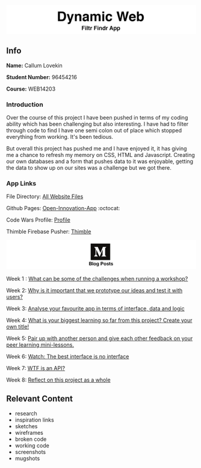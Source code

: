![title](https://raw.githubusercontent.com/CallumLovekin28/FiltrFindr/master/Images/title.jpg)
## Info

**Name:** Callum Lovekin

**Student Number:** 96454216

**Course:** WEB14203

### Introduction

Over the course of this project I have been pushed in terms of my coding ability which has been challenging but also interesting. I have had to filter through code to find I have one semi colon out of place which stopped everything from working. It's been tedious.

But overall this project has pushed me and I have enjoyed it, it has giving me a chance to refresh my memory on CSS, HTML and Javascript. Creating our own databases and a form that pushes data to it was enjoyable, getting the data to show up on our sites was a challenge but we got there.

### App Links

File Directory: [All Website Files](https://github.com/CallumLovekin28/Open-Innovation-App)

Github Pages: [Open-Innovation-App](https://callumlovekin28.github.io/Open-Innovation-App/) :octocat:

Code Wars Profile: [Profile](https://www.codewars.com/users/CallumLovekin28)

Thimble Firebase Pusher: [Thimble](https://thimbleprojects.org/callumlovekin/372550/)

![blogs](https://raw.githubusercontent.com/CallumLovekin28/CreativeCollaboration/master/Images/blogposts.png)

Week 1 : [What can be some of the challenges when running a workshop?](https://medium.com/@c.lovekin/what-can-be-some-of-the-challenges-when-running-a-workshop-804fff4134ca) 

Week 2: [Why is it important that we prototype our ideas and test it with users?](https://medium.com/@c.lovekin/why-is-it-important-that-we-prototype-our-ideas-and-test-it-with-users-7349e21a4d63) 

Week 3: [Analyse your favourite app in terms of interface, data and logic](https://medium.com/@c.lovekin/analyse-your-favourite-app-in-terms-of-interface-data-and-logic-cb054ff9be5c) 

Week 4: [What is your biggest learning so far from this project? Create your own title!]() 

Week 5: [Pair up with another person and give each other feedback on your peer learning mini-lessons.](https://medium.com/@c.lovekin/peer-feedback-on-javascript-mini-lessons-bea12d7d6c89)

Week 6: [Watch: The best interface is no interface](https://medium.com/@c.lovekin/the-best-interface-is-no-interface-5521bfcf1664) 

Week 7: [WTF is an API?]() 

Week 8: [Reflect on this project as a whole]() 

## Relevant Content
- research
- inspiration links
- sketches
- wireframes
- broken code
- working code
- screenshots
- mugshots


